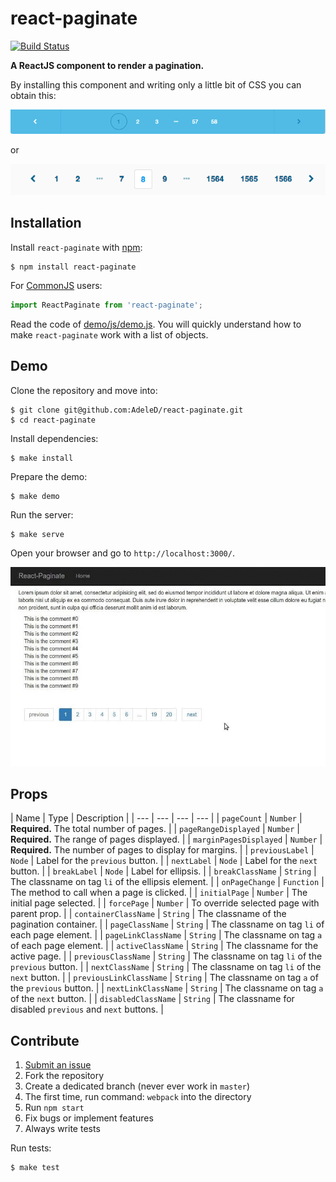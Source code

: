 # react-paginate
[![Build Status](https://travis-ci.org/AdeleD/react-paginate.svg?branch=master)](https://travis-ci.org/AdeleD/react-paginate)

**A ReactJS component to render a pagination.**

By installing this component and writing only a little bit of CSS you can obtain this:

<img src="./docs/img/pagination2.png" alt="Pagination demo 2" />

or

<img src="./docs/img/pagination1.png" alt="Pagination demo 1" />

## Installation

Install `react-paginate` with [npm](https://www.npmjs.com/):

```
$ npm install react-paginate
```

For [CommonJS](http://wiki.commonjs.org/wiki/CommonJS) users:

```javascript
import ReactPaginate from 'react-paginate';
```

Read the code of [demo/js/demo.js][1]. You will quickly understand
how to make `react-paginate` work with a list of objects.

## Demo

Clone the repository and move into:

```console
$ git clone git@github.com:AdeleD/react-paginate.git
$ cd react-paginate
```

Install dependencies:

```console
$ make install
```

Prepare the demo:

```console
$ make demo
```

Run the server:

```console
$ make serve
```

Open your browser and go to `http://localhost:3000/`.

<img src="./docs/img/react-paginate.gif" alt="Pagination demo" />

## Props

| Name | Type | Description |
| --- | --- | --- | --- |
| `pageCount` | `Number` | **Required.** The total number of pages. |
| `pageRangeDisplayed` | `Number` | **Required.** The range of pages displayed. |
| `marginPagesDisplayed` | `Number` | **Required.** The number of pages to display for margins. |
| `previousLabel` | `Node` | Label for the `previous` button. |
| `nextLabel` | `Node` | Label for the `next` button. |
| `breakLabel` | `Node` | Label for ellipsis. |
| `breakClassName` | `String` | The classname on tag `li` of the ellipsis element. |
| `onPageChange` | `Function` | The method to call when a page is clicked. |
| `initialPage` | `Number` | The initial page selected. |
| `forcePage` | `Number` | To override selected page with parent prop. |
| `containerClassName` | `String` | The classname of the pagination container. |
| `pageClassName` | `String` | The classname on tag `li` of each page element. |
| `pageLinkClassName` | `String` | The classname on tag `a` of each page element. |
| `activeClassName` | `String` | The classname for the active page. |
| `previousClassName` | `String` | The classname on tag `li` of the `previous` button. |
| `nextClassName` | `String` | The classname on tag `li` of the `next` button. |
| `previousLinkClassName` | `String` | The classname on tag `a` of the `previous` button. |
| `nextLinkClassName` | `String` | The classname on tag `a` of the `next` button. |
| `disabledClassName` | `String` | The classname for disabled `previous` and `next` buttons. |

## Contribute

1. [Submit an issue](https://github.com/AdeleD/react-paginate/issues)
2. Fork the repository
3. Create a dedicated branch (never ever work in `master`)
4. The first time, run command: `webpack` into the directory
5. Run `npm start`
6. Fix bugs or implement features
7. Always write tests

Run tests:

```console
$ make test
```

[1]: https://github.com/AdeleD/react-paginate/blob/master/demo/js/demo.js
